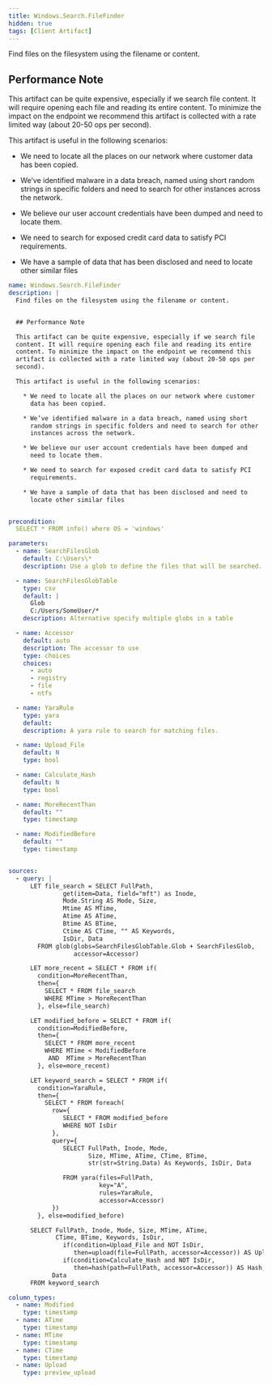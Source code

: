 ```yaml
---
title: Windows.Search.FileFinder
hidden: true
tags: [Client Artifact]
---
```


Find files on the filesystem using the filename or content.


## Performance Note

This artifact can be quite expensive, especially if we search file
content. It will require opening each file and reading its entire
content. To minimize the impact on the endpoint we recommend this
artifact is collected with a rate limited way (about 20-50 ops per
second).

This artifact is useful in the following scenarios:

  * We need to locate all the places on our network where customer
    data has been copied.

  * We’ve identified malware in a data breach, named using short
    random strings in specific folders and need to search for other
    instances across the network.

  * We believe our user account credentials have been dumped and
    need to locate them.

  * We need to search for exposed credit card data to satisfy PCI
    requirements.

  * We have a sample of data that has been disclosed and need to
    locate other similar files


```yaml
name: Windows.Search.FileFinder
description: |
  Find files on the filesystem using the filename or content.


  ## Performance Note

  This artifact can be quite expensive, especially if we search file
  content. It will require opening each file and reading its entire
  content. To minimize the impact on the endpoint we recommend this
  artifact is collected with a rate limited way (about 20-50 ops per
  second).

  This artifact is useful in the following scenarios:

    * We need to locate all the places on our network where customer
      data has been copied.

    * We’ve identified malware in a data breach, named using short
      random strings in specific folders and need to search for other
      instances across the network.

    * We believe our user account credentials have been dumped and
      need to locate them.

    * We need to search for exposed credit card data to satisfy PCI
      requirements.

    * We have a sample of data that has been disclosed and need to
      locate other similar files


precondition:
  SELECT * FROM info() where OS = 'windows'

parameters:
  - name: SearchFilesGlob
    default: C:\Users\*
    description: Use a glob to define the files that will be searched.

  - name: SearchFilesGlobTable
    type: csv
    default: |
      Glob
      C:/Users/SomeUser/*
    description: Alternative specify multiple globs in a table

  - name: Accessor
    default: auto
    description: The accessor to use
    type: choices
    choices:
      - auto
      - registry
      - file
      - ntfs

  - name: YaraRule
    type: yara
    default:
    description: A yara rule to search for matching files.

  - name: Upload_File
    default: N
    type: bool

  - name: Calculate_Hash
    default: N
    type: bool

  - name: MoreRecentThan
    default: ""
    type: timestamp

  - name: ModifiedBefore
    default: ""
    type: timestamp


sources:
  - query: |
      LET file_search = SELECT FullPath,
               get(item=Data, field="mft") as Inode,
               Mode.String AS Mode, Size,
               Mtime AS MTime,
               Atime AS ATime,
               Btime AS BTime,
               Ctime AS CTime, "" AS Keywords,
               IsDir, Data
        FROM glob(globs=SearchFilesGlobTable.Glob + SearchFilesGlob,
                  accessor=Accessor)

      LET more_recent = SELECT * FROM if(
        condition=MoreRecentThan,
        then={
          SELECT * FROM file_search
          WHERE MTime > MoreRecentThan
        }, else=file_search)

      LET modified_before = SELECT * FROM if(
        condition=ModifiedBefore,
        then={
          SELECT * FROM more_recent
          WHERE MTime < ModifiedBefore
           AND  MTime > MoreRecentThan
        }, else=more_recent)

      LET keyword_search = SELECT * FROM if(
        condition=YaraRule,
        then={
          SELECT * FROM foreach(
            row={
               SELECT * FROM modified_before
               WHERE NOT IsDir
            },
            query={
               SELECT FullPath, Inode, Mode,
                      Size, MTime, ATime, CTime, BTime,
                      str(str=String.Data) As Keywords, IsDir, Data

               FROM yara(files=FullPath,
                         key="A",
                         rules=YaraRule,
                         accessor=Accessor)
            })
        }, else=modified_before)

      SELECT FullPath, Inode, Mode, Size, MTime, ATime,
             CTime, BTime, Keywords, IsDir,
               if(condition=Upload_File and NOT IsDir,
                  then=upload(file=FullPath, accessor=Accessor)) AS Upload,
               if(condition=Calculate_Hash and NOT IsDir,
                  then=hash(path=FullPath, accessor=Accessor)) AS Hash,
            Data
      FROM keyword_search

column_types:
  - name: Modified
    type: timestamp
  - name: ATime
    type: timestamp
  - name: MTime
    type: timestamp
  - name: CTime
    type: timestamp
  - name: Upload
    type: preview_upload

```
